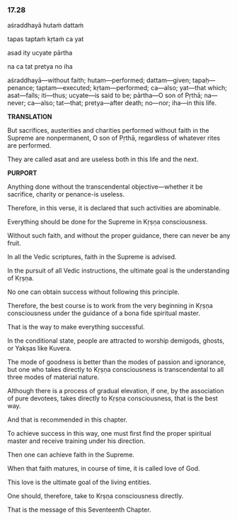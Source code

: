 <!--
.. title: Bhagavad-gita::Nectar 174 of 199
.. slug: bg-174-ignorance
.. date: 2019-08-13 10:07:43 UTC-04:00
.. tags: ignorance 
.. category: bhagavad-gita
.. link: 
.. description: ignorance 
.. type: text
-->

### 17.28

aśraddhayā hutaṁ dattaṁ

tapas taptaṁ kṛtaṁ ca yat

asad ity ucyate pārtha

na ca tat pretya no iha

<!-- TEASER_END -->

aśraddhayā—without faith; hutam—performed; dattam—given; tapaḥ—penance; taptam—executed; kṛtam—performed; ca—also; yat—that which; asat—falls; iti—thus; ucyate—is said to be; pārtha—O son of Pṛthā; na—never; ca—also; tat—that; pretya—after death; no—nor; iha—in this life.

**TRANSLATION**

But sacrifices, austerities and charities performed without faith in the Supreme are nonpermanent, O son of Pṛthā, regardless of whatever rites are performed.

They are called asat and are useless both in this life and the next.

**PURPORT**

Anything done without the transcendental objective—whether it be sacrifice, charity or penance-is useless.

Therefore, in this verse, it is declared that such activities are abominable.

Everything should be done for the Supreme in Kṛṣṇa consciousness.

Without such faith, and without the proper guidance, there can never be any fruit.

In all the Vedic scriptures, faith in the Supreme is advised.

In the pursuit of all Vedic instructions, the ultimate goal is the understanding of Kṛṣṇa.

No one can obtain success without following this principle.

Therefore, the best course is to work from the very beginning in Kṛṣṇa consciousness under the guidance of a bona fide spiritual master.

That is the way to make everything successful.

In the conditional state, people are attracted to worship demigods, ghosts, or Yakṣas like Kuvera.

The mode of goodness is better than the modes of passion and ignorance, but one who takes directly to Kṛṣṇa consciousness is transcendental to all three modes of material nature.

Although there is a process of gradual elevation, if one, by the association of pure devotees, takes directly to Kṛṣṇa consciousness, that is the best way.

And that is recommended in this chapter.

To achieve success in this way, one must first find the proper spiritual master and receive training under his direction.

Then one can achieve faith in the Supreme.

When that faith matures, in course of time, it is called love of God.

This love is the ultimate goal of the living entities.

One should, therefore, take to Krṣṇa consciousness directly.

That is the message of this Seventeenth Chapter.

